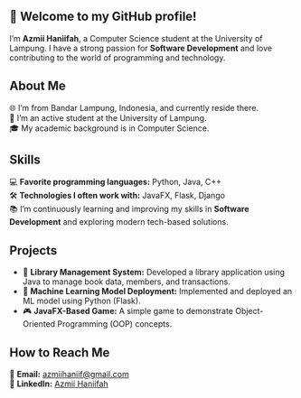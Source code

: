 ## 👋 Welcome to my GitHub profile!
I’m **Azmii Haniifah**, a Computer Science student at the University of Lampung. I have a strong passion for **Software Development** and love contributing to the world of programming and technology.

## About Me
🌐 I’m from Bandar Lampung, Indonesia, and currently reside there.  
💼 I’m an active student at the University of Lampung.  
🎓 My academic background is in Computer Science.  

## Skills
💻 **Favorite programming languages:** Python, Java, C++  
🛠️ **Technologies I often work with:** JavaFX, Flask, Django  
📚 I’m continuously learning and improving my skills in **Software Development** and exploring modern tech-based solutions.  

## Projects
- 📖 **Library Management System:** Developed a library application using Java to manage book data, members, and transactions.  
- 🤖 **Machine Learning Model Deployment:** Implemented and deployed an ML model using Python (Flask).  
- 🎮 **JavaFX-Based Game:** A simple game to demonstrate Object-Oriented Programming (OOP) concepts.  

## How to Reach Me
📧 **Email:** azmiihaniif@gmail.com  
💬 **LinkedIn:** [Azmii Haniifah](https://www.linkedin.com/in/azmii-haniifah-a84380349/)
